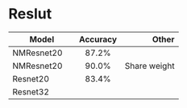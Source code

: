 # Reslut

| Model        | Accuracy          | Other  |
| ------------- |:-------------:| -----:|
| NMResnet20      | 87.2% |  |
| NMResnet20      | 90.0% |  Share weight|
|  Resnet20     |   83.4%    |    |
|  Resnet32 |      |    |

